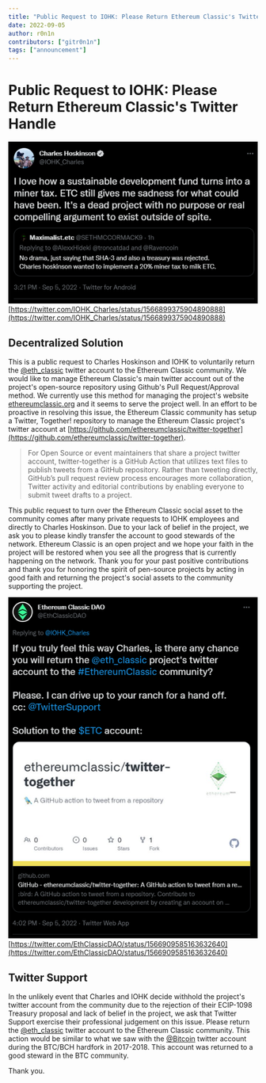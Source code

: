 ```yaml
---
title: "Public Request to IOHK: Please Return Ethereum Classic's Twitter Handle"
date: 2022-09-05
author: r0n1n
contributors: ["gitr0n1n"]
tags: ["announcement"]
---
```


# Public Request to IOHK: Please Return Ethereum Classic's Twitter Handle

![Charles Hoskinson spreading Misinformation about Ethereum Classic](./charles_tweet1.png)
[https://twitter.com/IOHK_Charles/status/1566899375904890888](https://twitter.com/IOHK_Charles/status/1566899375904890888)

## Decentralized Solution

This is a public request to Charles Hoskinson and IOHK to voluntarily return the [@eth_classic](https://twitter.com/eth_classic) twitter account to the Ethereum Classic community. We would like to manage Ethereum Classic's main twitter account out of the project's open-source repository using Github's Pull Request/Approval method. We currently use this method for managing the project's website [ethereumclassic.org](https://ethereumclassic.org) and it seems to serve the project well. In an effort to be proactive in resolving this issue, the Ethereum Classic community has setup a Twitter, Together! repository to manage the Ethereum Classic project's twitter account at [https://github.com/ethereumclassic/twitter-together](https://github.com/ethereumclassic/twitter-together).

> For Open Source or event maintainers that share a project twitter account, twitter-together is a GitHub Action that utilizes text files to publish tweets from a GitHub repository. Rather than tweeting directly, GitHub’s pull request review process encourages more collaboration, Twitter activity and editorial contributions by enabling everyone to submit tweet drafts to a project.

This public request to turn over the Ethereum Classic social asset to the community comes after many private requests to IOHK employees and directly to Charles Hoskinson. Due to your lack of belief in the project, we ask you to please kindly transfer the account to good stewards of the network. Ethereum Classic is an open project and we hope your faith in the project will be restored when you see all the progress that is currently happening on the network. Thank you for your past positive contributions and thank you for honoring the spirit of pen-source projects by acting in good faith and returning the project's social assets to the community supporting the project.

![Ethereum Classic DAO publicly requests IOHK return the project's twitter acount to the community](./charles_tweet2.png)
[https://twitter.com/EthClassicDAO/status/1566909585163632640](https://twitter.com/EthClassicDAO/status/1566909585163632640)

## Twitter Support

In the unlikely event that Charles and IOHK decide withhold the project's twitter account from the community due to the rejection of their ECIP-1098 Treasury proposal and lack of belief in the project, we ask that Twitter Support exercise their professional judgement on this issue. Please return the [@eth_classic](https://twitter.com/eth_classic) twitter account to the Ethereum Classic community. This action would be similar to what we saw with the [@Bitcoin](https://twitter.com/bitcoin) twitter account during the BTC/BCH hardfork in 2017-2018. This account was returned to a good steward in the BTC community.

Thank you.
